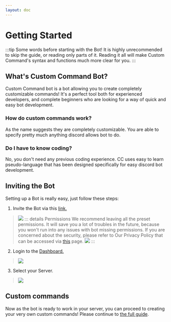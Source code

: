 ```yaml
---
layout: doc
---
```


# Getting Started
:::tip Some words before starting with the Bot!
It is highly unrecommended to skip the guide, or reading only parts of it. Reading it all will make Custom Command's syntax and functions much more clear for you.
:::

## What's Custom Command Bot?
Custom Command bot is a bot allowing you to create completely customizable commands!
It's a perfect tool both for experienced developers, and complete beginners who are looking for a way of quick and easy bot development.

### How do custom commands work?
As the name suggests they are completely customizable. You are able to specify pretty much anything discord allows bot to do.

### Do I have to know coding?
No, you don't need any previous coding experience. CC uses easy to learn pseudo-language that has been designed specifically for easy discord bot development.

## Inviting the Bot
Setting up a Bot is really easy, just follow these steps:
1. Invite the Bot via this [link.](https://discord.com/api/oauth2/authorize?client_id=725721249652670555&permissions=268561655&scope=bot)
> ![](https://i.imgur.com/NQp3N8L.png)
::: details Permissions
We recommend leaving all the preset permissions. It will save you a lot of troubles in the future, because you won't run into any issues with bot missing permissions. If you are concerned about the security, please refer to Our Privacy Policy that can be accessed via [this](https://doc.ccommandbot.com/Guide/policy.html) page.
> ![](https://i.imgur.com/7WnDcnG.png)
:::




2. Login to the [Dashboard.](https://ccommandbot.com/auth/login)

> ![](https://i.imgur.com/pvJ3i6R.png)

3. Select your Server.

> ![](https://i.imgur.com/XxSsZ4G.png)


## Custom commands
Now as the bot is ready to work in your server, you can proceed to creating your very own custom commands!
Please continue to [the full guide](../Guide/1.create.md).


<!-- ### Welcomer
Do you want to send a message, when a member joined your server? Then this one is the best for you! 

You haven't got much options, so if you want to do other things as well, when a member joins, then choose [Custom Commands](../Guide/1.create.md)

#### For setting up the welcomer, follow [this link](../Guide/welcomer.md)


### Embed Builder
Do you want to send a beautiful embed? One time, for example, the rules... Then this one is the best for you! 

Do you want to send a message, when a member joined your server? Then choose [the welcomer](../Guide/welcomer.md)

#### For a guide, for using the embed builder, follow [this link](../Guide/embedBuilder.md) -->